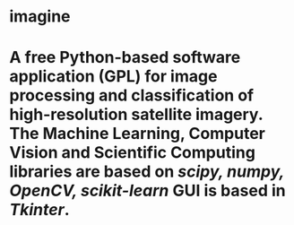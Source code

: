 imagine
=======

# A free Python-based software application (GPL) for image processing and classification of high-resolution satellite imagery. The **Machine Learning, Computer Vision and Scientific Computing** libraries are based on *scipy, numpy, OpenCV, scikit-learn* **GUI** is based in *Tkinter*.
